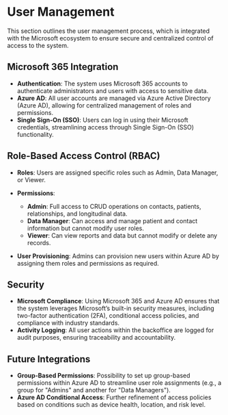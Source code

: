 # User Management

This section outlines the user management process, which is integrated with the Microsoft ecosystem to ensure secure and centralized control of access to the system.

## Microsoft 365 Integration

- **Authentication**: The system uses Microsoft 365 accounts to authenticate administrators and users with access to sensitive data.
- **Azure AD**: All user accounts are managed via Azure Active Directory (Azure AD), allowing for centralized management of roles and permissions.
- **Single Sign-On (SSO)**: Users can log in using their Microsoft credentials, streamlining access through Single Sign-On (SSO) functionality.

## Role-Based Access Control (RBAC)

- **Roles**: Users are assigned specific roles such as Admin, Data Manager, or Viewer.
- **Permissions**:
  - **Admin**: Full access to CRUD operations on contacts, patients, relationships, and longitudinal data.
  - **Data Manager**: Can access and manage patient and contact information but cannot modify user roles.
  - **Viewer**: Can view reports and data but cannot modify or delete any records.
  
- **User Provisioning**: Admins can provision new users within Azure AD by assigning them roles and permissions as required.

## Security

- **Microsoft Compliance**: Using Microsoft 365 and Azure AD ensures that the system leverages Microsoft’s built-in security measures, including two-factor authentication (2FA), conditional access policies, and compliance with industry standards.
- **Activity Logging**: All user actions within the backoffice are logged for audit purposes, ensuring traceability and accountability.
  
## Future Integrations

- **Group-Based Permissions**: Possibility to set up group-based permissions within Azure AD to streamline user role assignments (e.g., a group for "Admins" and another for "Data Managers").
- **Azure AD Conditional Access**: Further refinement of access policies based on conditions such as device health, location, and risk level.
